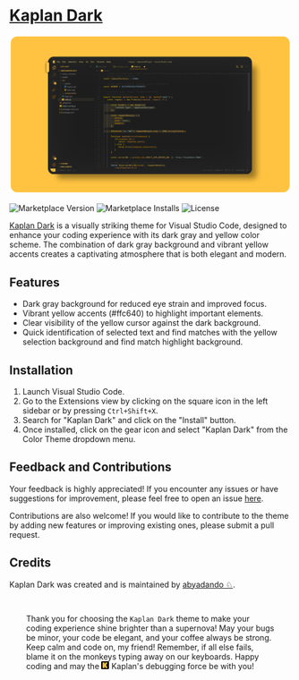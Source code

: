 # [Kaplan Dark](https://marketplace.visualstudio.com/items?itemName=Abyadando.kaplan-dark-theme)

![Kaplan Dark](kaplan-dark.png)

![Marketplace Version](https://img.shields.io/visual-studio-marketplace/v/Abyadando.kaplan-dark-theme?label=Version) ![Marketplace Installs](https://img.shields.io/visual-studio-marketplace/i/Abyadando.kaplan-dark-theme?label=Installs) ![License](https://img.shields.io/github/license/abyadando/kaplan-theme-vscode?label=License)

[Kaplan Dark](https://marketplace.visualstudio.com/items?itemName=Abyadando.kaplan-dark-theme) is a visually striking theme for Visual Studio Code, designed to enhance your coding experience with its dark gray and yellow color scheme. The combination of dark gray background and vibrant yellow accents creates a captivating atmosphere that is both elegant and modern.

## Features

- Dark gray background for reduced eye strain and improved focus.
- Vibrant yellow accents (#ffc640) to highlight important elements.
- Clear visibility of the yellow cursor against the dark background.
- Quick identification of selected text and find matches with the yellow selection background and find match highlight background.

## Installation

1. Launch Visual Studio Code.
2. Go to the Extensions view by clicking on the square icon in the left sidebar or by pressing `Ctrl+Shift+X`.
3. Search for "Kaplan Dark" and click on the "Install" button.
4. Once installed, click on the gear icon and select "Kaplan Dark" from the Color Theme dropdown menu.

## Feedback and Contributions

Your feedback is highly appreciated! If you encounter any issues or have suggestions for improvement, please feel free to open an issue [here](https://github.com/abyadando/kaplan-theme-vscode/issues/new).

Contributions are also welcome! If you would like to contribute to the theme by adding new features or improving existing ones, please submit a pull request.

## Credits

Kaplan Dark was created and is maintained by [abyadando ♘](https://github.com/abyadando).

<p align="left" style='padding:30px'>
    <span>
        Thank you for choosing the <code>Kaplan Dark</code> theme to make your coding experience shine brighter than a supernova! May your bugs be minor, your code be elegant, and your coffee always be strong. Keep calm and code on, my friend! Remember, if all else fails, blame it on the monkeys typing away on our keyboards. Happy coding and may the  <img src="kaplan.png"  width="14" height="14"> Kaplan's debugging force be with you!
    </span>
   
</p>

